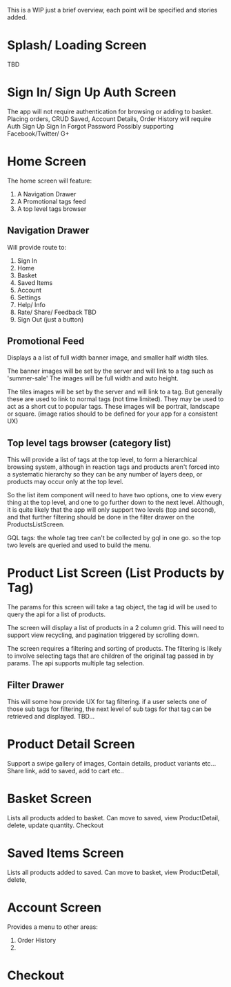 This is a WIP just a brief overview, each point will be specified and stories added.
# Splash/ Loading Screen
TBD

# Sign In/ Sign Up Auth Screen
The app will not require authentication for browsing or adding to basket.
Placing orders, CRUD Saved, Account Details, Order History will require Auth 
Sign Up
Sign In
Forgot Password 
Possibly supporting Facebook/Twitter/ G+ 

# Home Screen
The home screen will feature:
1. A Navigation Drawer
1. A Promotional tags feed
1. A top level tags browser

## Navigation Drawer
Will provide route to:
1. Sign In
1. Home
1. Basket
1. Saved Items
1. Account
1. Settings
1. Help/ Info
1. Rate/ Share/ Feedback TBD
1. Sign Out (just a button)

## Promotional Feed
Displays a a list of full width banner image, and smaller half width tiles.

The banner images will be set by the server and will link to a tag such as 'summer-sale'
The images will be full width and auto height.

The tiles images will be set by the server and will link to a tag. But generally these are used to link to normal tags (not time limited).
They may be used to act as a short cut to popular tags.
These images will be portrait, landscape or square. (image ratios should to be defined for your app for a consistent UX)

## Top level tags browser (category list)
This will provide a list of tags at the top level, to form a hierarchical browsing system, although in reaction tags 
and products aren't forced into a systematic hierarchy so they can be any number of layers deep, or products may occur 
only at the top level. 

So the list item component will need to have two options, one to view every thing at the top level, and one to go 
further down to the next level. Although, it is quite likely that the app will only support two levels (top and second),
and that further filtering should be done in the filter drawer on the ProductsListScreen.

GQL tags: the whole tag tree can't be collected by gql in one go. so the top two levels are queried and used to build the menu.


# Product List Screen (List Products by Tag)
The params for this screen will take a tag object, the tag id will be used to query the api for a list of products.

The screen will display a list of products in a 2 column grid. This will need to support view recycling, 
and pagination triggered by scrolling down.

The screen requires a filtering and sorting of products. The filtering is likely to involve selecting tags that are 
children of the original tag passed in by params. The api supports multiple tag selection.

## Filter Drawer
This will some how provide UX for tag filtering.
if a user selects one of those sub tags for filtering, the next level of sub tags for that tag can be retrieved and displayed.
TBD...

# Product Detail Screen
Support a swipe gallery of images,
Contain details, product variants etc...
Share link, add to saved, add to cart etc..

# Basket Screen
Lists all products added to basket.
Can move to saved, view ProductDetail, delete, update quantity.
Checkout

# Saved Items Screen
Lists all products added to saved.
Can move to basket, view ProductDetail, delete,

# Account Screen
Provides a menu to other areas:
1. Order History
1. 



# Checkout

